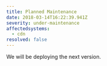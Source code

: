 ```yaml
---
title: Planned Maintenance
date: 2018-03-14T16:22:39.941Z
severity: under-maintenance
affectedsystems:
  - cdn
resolved: false
---
```

We will be deploying the next version.

<!--- language code: en -->
